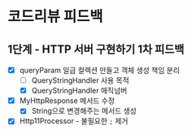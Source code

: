 # 코드리뷰 피드백

## 1단계 - HTTP 서버 구현하기 1차 피드백

- [x] queryParam 일급 컬렉션 만들고 객체 생성 책임 분리
    - [ ] QueryStringHandler 사용 목적
    - [x] QueryStringHandler 매직넘버
- [x] MyHttpResponse 메서드 수정
    - [x] String으로 변경해주는 메서드 생성
- [x] Http11Processor - 불필요한 `;` 제거
